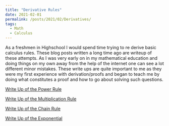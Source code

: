 ```yaml
---
title: "Derivative Rules"
date: 2021-02-01
permalink: /posts/2021/02/Derivatives/
tags:
  - Math
  - Calculus
---
```


As a freshmen in Highschool I would spend time trying to re derive basic calculus rules.
These blog posts written a long time ago are writeup of these attempts. As I was very early on in my mathematical education and doing things on my own away from the help of the internet one can see a lot different minor mistakes.
These write ups are quite important to me as they were my first experience with derivation/proofs and began to teach me by doing what constitutes a proof and how to go about solving such questions.

[Write Up of the Power Rule](/files/Derivatives-1.pdf)

[Write Up of the Multiplication Rule](/files/Derivatives-2.pdf)

[Write Up of the Chain Rule](/files/Derivatives-3.pdf)

[Write Up of the Exponential](/files/Derivatives-4.pdf)
